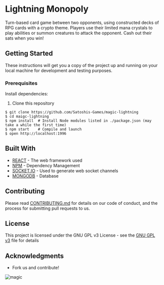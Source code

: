 # Lightning Monopoly
Turn-based card game between two opponents, using constructed decks of RPG cards with a crypto theme. Players use their limited mana crystals to play abilities or summon creatures to attack the opponent. Cash out their sats when you win!

## Getting Started

These instructions will get you a copy of the project up and running on your local machine for development and testing purposes.

### Prerequisites

Install dependencies:
1. Clone this repository
```shell
$ git clone https://github.com/Satoshis-Games/magic-lightning
$ cd maigc-lightning
$ npm install  # Install Node modules listed in ./package.json (may take a while the first time)
$ npm start    # Compile and launch
$ open http://localhost:1996
```
## Built With

* [REACT](https://reactjs.org/) - The web framework used
* [NPM](https://www.npmjs.com/) - Dependency Management
* [SOCKET.IO](https://socket.io/) - Used to generate web socket channels
* [MONGODB](https://www.mongodb.com/) - Database 
## Contributing

Please read [CONTRIBUTING.md](https://gist.github.com/whiteyhat/858dee933e28cc5184c8f5e192620151) for details on our code of conduct, and the process for submitting pull requests to us.

## License

This project is licensed under the GNU GPL v3 License - see the [GNU GPL v3](https://github.com/Satoshis-Games/magic-lightning/blob/master/LICENSE) file for details

## Acknowledgments

* Fork us and contribute!

![magic](https://user-images.githubusercontent.com/31220861/57339042-bb353380-7127-11e9-8022-33348291cfcc.gif)
